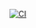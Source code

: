 [![CI](https://github.com/krionbsd/echo_rust/actions/workflows/main.yml/badge.svg)](https://github.com/krionbsd/echo_rust/actions/workflows/main.yml)
